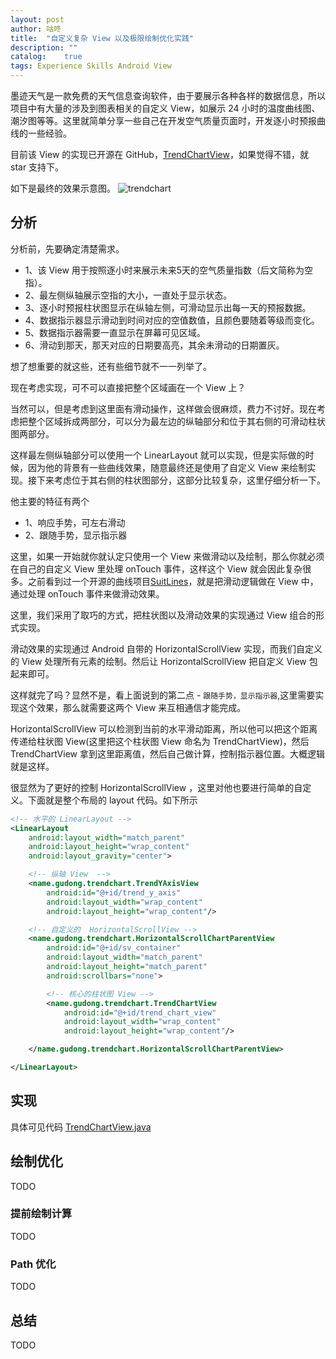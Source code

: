 ```yaml
---
layout: post
author: 咕咚
title:  "自定义复杂 View 以及极限绘制优化实践"
description: ""
catalog:    true
tags: Experience Skills Android View
---
```


墨迹天气是一款免费的天气信息查询软件，由于要展示各种各样的数据信息，所以项目中有大量的涉及到图表相关的自定义 View，如展示 24 小时的温度曲线图、潮汐图等等。这里就简单分享一些自己在开发空气质量页面时，开发逐小时预报曲线的一些经验。

目前该 View 的实现已开源在 GitHub，[TrendChartView](https://github.com/maoruibin/TrendChartView)，如果觉得不错，就 star 支持下。

如下是最终的效果示意图。
![trendchart](http://7xr9gx.com1.z0.glb.clouddn.com/trendchart.gif)

## 分析
分析前，先要确定清楚需求。

* 1、该 View 用于按照逐小时来展示未来5天的空气质量指数（后文简称为空指）。
* 2、最左侧纵轴展示空指的大小，一直处于显示状态。
* 3、逐小时预报柱状图显示在纵轴左侧，可滑动显示出每一天的预报数据。
* 4、数据指示器显示滑动到时间对应的空值数值，且颜色要随着等级而变化。
* 5、数据指示器需要一直显示在屏幕可见区域。
* 6、滑动到那天，那天对应的日期要高亮，其余未滑动的日期置灰。

想了想重要的就这些，还有些细节就不一一列举了。

现在考虑实现，可不可以直接把整个区域画在一个 View 上？

当然可以，但是考虑到这里面有滑动操作，这样做会很麻烦，费力不讨好。现在考虑把整个区域拆成两部分，可以分为最左边的纵轴部分和位于其右侧的可滑动柱状图两部分。

这样最左侧纵轴部分可以使用一个 LinearLayout 就可以实现，但是实际做的时候，因为他的背景有一些曲线效果，随意最终还是使用了自定义 View 来绘制实现。接下来考虑位于其右侧的柱状图部分，这部分比较复杂，这里仔细分析一下。

他主要的特征有两个

* 1、响应手势，可左右滑动
* 2、跟随手势，显示指示器

这里，如果一开始就你就认定只使用一个 View 来做滑动以及绘制，那么你就必须在自己的自定义 View 里处理 onTouch 事件，这样这个 View 就会因此复杂很多。之前看到过一个开源的曲线项目[SuitLines](https://github.com/whataa/SuitLines)，就是把滑动逻辑做在 View 中，通过处理 onTouch 事件来做滑动效果。

这里，我们采用了取巧的方式，把柱状图以及滑动效果的实现通过 View 组合的形式实现。

滑动效果的实现通过 Android 自带的 HorizontalScrollView 实现，而我们自定义的 View 处理所有元素的绘制。然后让 HorizontalScrollView 把自定义 View 包起来即可。

这样就完了吗？显然不是，看上面说到的第二点 - `跟随手势，显示指示器`,这里需要实现这个效果，那么就需要这两个 View 来互相通信才能完成。

HorizontalScrollView 可以检测到当前的水平滑动距离，所以他可以把这个距离传递给柱状图 View(这里把这个柱状图 View 命名为 TrendChartView)，然后 TrendChartView 拿到这里距离值，然后自己做计算，控制指示器位置。大概逻辑就是这样。

很显然为了更好的控制 HorizontalScrollView ，这里对他也要进行简单的自定义。下面就是整个布局的 layout 代码。如下所示

```xml
<!-- 水平的 LinearLayout -->
<LinearLayout
    android:layout_width="match_parent"
    android:layout_height="wrap_content"
    android:layout_gravity="center">

    <!-- 纵轴 View  -->
    <name.gudong.trendchart.TrendYAxisView
        android:id="@+id/trend_y_axis"
        android:layout_width="wrap_content"
        android:layout_height="wrap_content"/>

    <!-- 自定义的  HorizontalScrollView -->
    <name.gudong.trendchart.HorizontalScrollChartParentView
        android:id="@+id/sv_container"
        android:layout_width="match_parent"
        android:layout_height="match_parent"
        android:scrollbars="none">

        <!-- 核心的柱状图 View -->
        <name.gudong.trendchart.TrendChartView
            android:id="@+id/trend_chart_view"
            android:layout_width="wrap_content"
            android:layout_height="wrap_content"/>

    </name.gudong.trendchart.HorizontalScrollChartParentView>

</LinearLayout>
```

## 实现
具体可见代码 [TrendChartView.java](https://github.com/maoruibin/TrendChartView/blob/master/trendchart/src/main/java/name/gudong/trendchart/TrendChartView.java)

## 绘制优化
TODO

### 提前绘制计算
TODO

### Path 优化
TODO

## 总结
TODO


